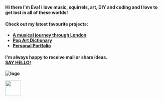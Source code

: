 <b>Hi there <b> 
I'm Eva!
I love music, squirrels, art, DIY and coding and I love to get lost in all of these worlds!
<h4>Check out my latest favourite projects:</h4>
<ul>
  <li> <a href="https://london-music-journey.netlify.app/">A musical journey through London</a></li>
    <li> <a href="https://evas-dictionary.netlify.app/">Pop Art Dictionary</a></li>
    <li> <a href="https://eva-nagengast.com/">Personal Portfolio</a></li>
   </ul>

   <h4>I'm always happy to receive mail or share ideas. <br/> <a href="https://eva-nagengast.com/">SAY HELLO!</a> </h4>
   
![logo](https://eva-nagengast.com/static/media/smalllogo.2417adb896f7c71b8784.png)

<img src="https://eva-nagengast.com/static/media/smalllogo.2417adb896f7c71b8784.png"  style="width: 50px"/>
<!--
**EvaNagengast/EvaNagengast** is a ✨ _special_ ✨ repository because its `README.md` (this file) appears on your GitHub profile.

Here are some ideas to get you started:

- 🔭 I’m currently working on ...
- 🌱 I’m currently learning ...
- 👯 I’m looking to collaborate on ...
- 🤔 I’m looking for help with ...
- 💬 Ask me about ...
- 📫 How to reach me: ...
- 😄 Pronouns: ...
- ⚡ Fun fact: ...
-->
